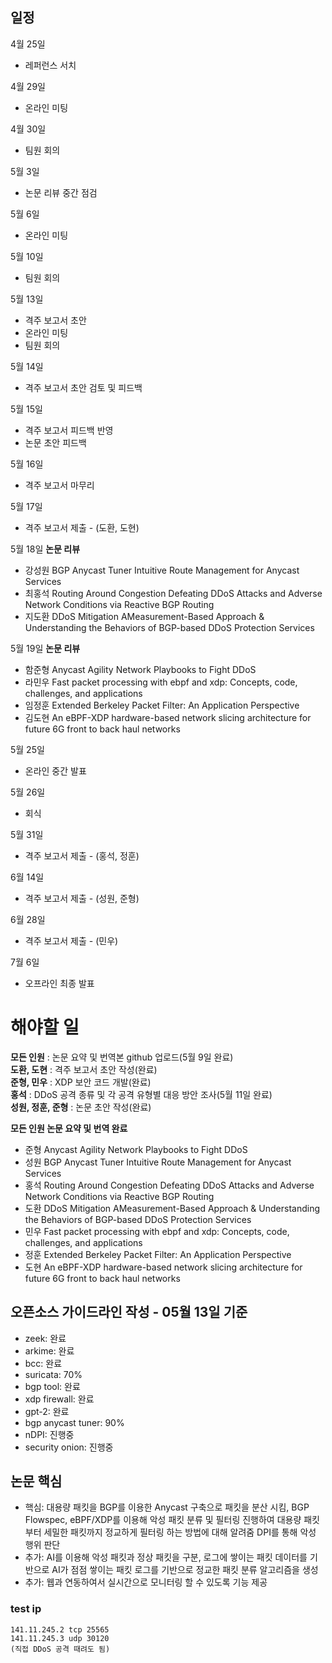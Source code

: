 ## 일정
4월 25일
- 레퍼런스 서치

4월 29일
- 온라인 미팅

4월 30일
- 팀원 회의

5월 3일
- 논문 리뷰 중간 점검

5월 6일
- 온라인 미팅

5월 10일
- 팀원 회의

5월 13일
- 격주 보고서 초안
- 온라인 미팅
- 팀원 회의

5월 14일
- 격주 보고서 초안 검토 및 피드백

5월 15일
- 격주 보고서 피드백 반영
- 논문 초안 피드백

5월 16일
- 격주 보고서 마무리

5월 17일
- 격주 보고서 제출 - (도환, 도현)

5월 18일
__논문 리뷰__
- 강성원 BGP Anycast Tuner Intuitive Route Management for Anycast Services
- 최홍석 Routing Around Congestion Defeating DDoS Attacks and Adverse Network Conditions via Reactive BGP Routing
- 지도환 DDoS Mitigation AMeasurement-Based Approach & Understanding the Behaviors of BGP-based DDoS Protection Services

5월 19일
__논문 리뷰__
- 함준형 Anycast Agility Network Playbooks to Fight DDoS
- 라민우 Fast packet processing with ebpf and xdp: Concepts, code, challenges, and applications
- 임정훈 Extended Berkeley Packet Filter: An Application Perspective
- 김도현 An eBPF-XDP hardware-based network slicing architecture for future 6G front to back haul networks

5월 25일
- 온라인 중간 발표

5월 26일
- 회식

5월 31일
- 격주 보고서 제출 - (홍석, 정훈)

6월 14일
- 격주 보고서 제출 - (성원, 준형)

6월 28일
- 격주 보고서 제출 - (민우)

7월 6일
- 오프라인 최종 발표

# 해야할 일
__모든 인원__ : 논문 요약 및 번역본 github 업로드(5월 9일 완료)<br>
__도환, 도현__ : 격주 보고서 초안 작성(완료)<br>
__준형, 민우__ : XDP 보안 코드 개발(완료)<br>
__홍석__ : DDoS 공격 종류 및 각 공격 유형별 대응 방안 조사(5월 11일 완료)<br>
__성원, 정훈, 준형__ : 논문 초안 작성(완료)<br>

__모든 인원 논문 요약 및 번역 완료__
- 준형 Anycast Agility Network Playbooks to Fight DDoS
- 성원 BGP Anycast Tuner Intuitive Route Management for Anycast Services
- 홍석 Routing Around Congestion Defeating DDoS Attacks and Adverse Network Conditions via Reactive BGP Routing
- 도환 DDoS Mitigation AMeasurement-Based Approach & Understanding the Behaviors of BGP-based DDoS Protection Services
- 민우 Fast packet processing with ebpf and xdp: Concepts, code, challenges, and applications
- 정훈 Extended Berkeley Packet Filter: An Application Perspective
- 도현 An eBPF-XDP hardware-based network slicing architecture for future 6G front to back haul networks

## 오픈소스 가이드라인 작성 - 05월 13일 기준
- zeek: 완료
- arkime: 완료
- bcc: 완료
- suricata: 70%
- bgp tool: 완료
- xdp firewall: 완료
- gpt-2: 완료
- bgp anycast tuner: 90%
- nDPI: 진행중
- security onion: 진행중

## 논문 핵심
- 핵심: 대용량 패킷을 BGP를 이용한 Anycast 구축으로 패킷을 분산 시킴, BGP Flowspec, eBPF/XDP를 이용해 악성 패킷 분류 및 필터링 진행하여 대용량 패킷부터 세밀한 패킷까지 정교하게 필터링 하는 방법에 대해 알려줌 DPI를 통해 악성 행위 판단
- 추가: AI를 이용해 악성 패킷과 정상 패킷을 구분, 로그에 쌓이는 패킷 데이터를 기반으로 AI가 점점 쌓이는 패킷 로그를 기반으로 정교한 패킷 분류 알고리즘을 생성
- 추가: 웹과 연동하여서 실시간으로 모니터링 할 수 있도록 기능 제공

### test ip
```
141.11.245.2 tcp 25565
141.11.245.3 udp 30120
(직접 DDoS 공격 때려도 됨)
```
